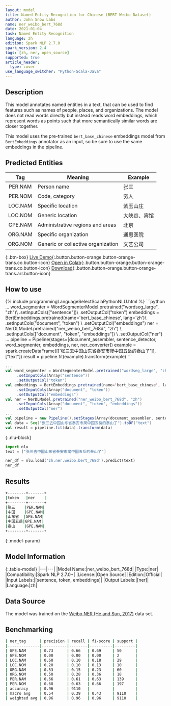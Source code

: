 ```yaml
---
layout: model
title: Named Entity Recognition for Chinese (BERT-Weibo Dataset)
author: John Snow Labs
name: ner_weibo_bert_768d
date: 2021-01-04
task: Named Entity Recognition
language: zh
edition: Spark NLP 2.7.0
spark_version: 2.4
tags: [zh, ner, open_source]
supported: true
article_header:
  type: cover
use_language_switcher: "Python-Scala-Java"
---
```


## Description

This model annotates named entities in a text, that can be used to find features such as names of people, places, and organizations. The model does not read words directly but instead reads word embeddings, which represent words as points such that more semantically similar words are closer together.

This model uses the pre-trained `bert_base_chinese` embeddings model from `BertEmbeddings` annotator as an input, so be sure to use the same embeddings in the pipeline.

## Predicted Entities

|   Tag   | Meaning                            | Example      |
|:-------:|------------------------------------|--------------|
| PER.NAM | Person name                        | 张三         |
| PER.NOM | Code, category                     | 穷人         |
| LOC.NAM | Specific location                  | 紫玉山庄     |
| LOC.NOM | Generic location                   | 大峡谷、宾馆 |
| GPE.NAM | Administrative regions and areas   | 北京         |
| ORG.NAM | Specific organization              | 通惠医院     |
| ORG.NOM | Generic or collective organization | 文艺公司     |

{:.btn-box}
[Live Demo](https://demo.johnsnowlabs.com/public/NER_ZH/){:.button.button-orange.button-orange-trans.co.button-icon}
[Open in Colab](https://colab.research.google.com/github/JohnSnowLabs/spark-nlp-workshop/blob/master/tutorials/streamlit_notebooks/NER.ipynb){:.button.button-orange.button-orange-trans.co.button-icon}
[Download](https://s3.amazonaws.com/auxdata.johnsnowlabs.com/public/models/ner_weibo_bert_768d_zh_2.7.0_2.4_1609719542498.zip){:.button.button-orange.button-orange-trans.arr.button-icon}

## How to use

<div class="tabs-box" markdown="1">
{% include programmingLanguageSelectScalaPythonNLU.html %}
```python
...
word_segmenter = WordSegmenterModel.pretrained("wordseg_large", "zh")\
        .setInputCols(["sentence"])\
        .setOutputCol("token")
embeddings = BertEmbeddings.pretrained(name='bert_base_chinese', lang='zh')\
          .setInputCols("document", "token") \
          .setOutputCol("embeddings")
ner = NerDLModel.pretrained("ner_weibo_bert_768d", "zh") \
        .setInputCols(["document", "token", "embeddings"]) \
        .setOutputCol("ner")
...
pipeline = Pipeline(stages=[document_assembler, sentence_detector, word_segmenter, embeddings, ner, ner_converter])
example = spark.createDataFrame([['张三去中国山东省泰安市爬中国五岳的泰山了']], ["text"])
result = pipeline.fit(example).transform(example)
```

```scala
...
val word_segmenter = WordSegmenterModel.pretrained("wordseg_large", "zh")
     .setInputCols(Array("sentence"))
     .setOutputCol("token")
val embeddings = BertEmbeddings.pretrained(name='bert_base_chinese', lang='zh')
     .setInputCols(Array("document", "token"))
     .setOutputCol("embeddings")
val ner = NerDLModel.pretrained("ner_weibo_bert_768d", "zh")
     .setInputCols(Array("document", "token", "embeddings"))
     .setOutputCol("ner")
...
val pipeline = new Pipeline().setStages(Array(document_assembler, sentence_detector, word_segmenter, embeddings, ner))
val data = Seq("张三去中国山东省泰安市爬中国五岳的泰山了").toDF("text")
val result = pipeline.fit(data).transform(data)
```

{:.nlu-block}
```python
import nlu
text = ["张三去中国山东省泰安市爬中国五岳的泰山了"]

ner_df = nlu.load('zh.ner.weibo.bert_768d').predict(text)
ner_df
```

</div>

## Results

```bash
+--------+-------+
|token   |ner    |
+--------+-------+
|张三    |PER.NAM|
|中国    |GPE.NAM|
|山东省  |GPE.NAM|
|中国五岳|GPE.NAM|
|泰山    |GPE.NAM|
+--------+-------+
```

{:.model-param}
## Model Information

{:.table-model}
|---|---|
|Model Name:|ner_weibo_bert_768d|
|Type:|ner|
|Compatibility:|Spark NLP 2.7.0+|
|License:|Open Source|
|Edition:|Official|
|Input Labels:|[sentence, token, embeddings]|
|Output Labels:|[ner]|
|Language:|zh|

## Data Source

The model was trained on the [Weibo NER (He and Sun, 2017)](https://www.aclweb.org/anthology/E17-2113/) data set.

## Benchmarking

```bash
| ner_tag      | precision | recall | f1-score | support |
|--------------|-----------|--------|----------|---------|
| GPE.NAM      | 0.73      | 0.66   | 0.69     | 50      |
| GPE.NOM      | 0.00      | 0.00   | 0.00     | 2       |
| LOC.NAM      | 0.60      | 0.10   | 0.18     | 29      |
| LOC.NOM      | 0.20      | 0.10   | 0.13     | 10      |
| ORG.NAM      | 0.53      | 0.15   | 0.23     | 60      |
| ORG.NOM      | 0.50      | 0.28   | 0.36     | 18      |
| PER.NAM      | 0.66      | 0.61   | 0.63     | 139     |
| PER.NOM      | 0.68      | 0.63   | 0.66     | 197     |
| accuracy     | 0.96      | 9110   |          |         |
| macro avg    | 0.54      | 0.39   | 0.43     | 9110    |
| weighted avg | 0.96      | 0.96   | 0.96     | 9110    |
```
